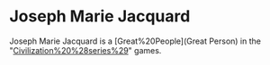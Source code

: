 # Joseph Marie Jacquard

Joseph Marie Jacquard is a [Great%20People](Great Person) in the "[Civilization%20%28series%29](Civilization)" games.